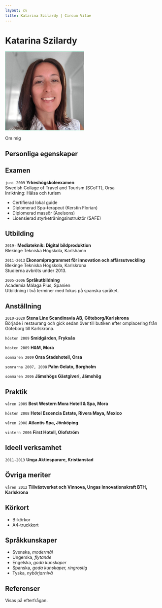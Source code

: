 ```yaml
---
layout: cv
title: Katarina Szilardy | Circum Vitae
---
```


# Katarina Szilardy

![Katarina Szilardy](/images/profile.jpg)

Om mig


## Personliga egenskaper

## Examen

`juni 2009`
__Yrkeshögskoleexamen__  
Swedish Collage of Travel and Tourism (SCoTT), Orsa  
Inriktning: Hälsa och turism

- Certifierad lokal guide
- Diplomerad Spa-terapeut (Kerstin Florian)
- Diplomerad massör (Axelsons)
- Licensierad styrketräningsinstruktör (SAFE)

## Utbilding

`2019-`
__Mediateknik: Digital bildproduktion__  
Blekinge Tekniska Högskola, Karlshamn

`2011-2013`
__Ekonomiprogrammet för innovation och affärsutveckling__  
Blekinge Tekniska Högskola, Karlskrona  
Studierna avbröts under 2013.

`2005-2006`
__Språkutbildning__  
Academia Málaga Plus, Spanien  
Utbildning i två terminer med fokus på spanska språket.

## Anställning

`2010-2020`
__Stena Line Scandinavia AB, Göteborg/Karlskrona__  
Började i restaurang och gick sedan över till butiken efter omplacering från Göteborg till Karlskrona.

`hösten 2009`
__Smidgården, Fryksås__

`hösten 2009`
__H&M, Mora__

`sommaren 2009`
__Orsa Stadshotell, Orsa__

`somrarna 2007, 2008`
__Palm Gelato, Borgholm__

`sommaren 2006`
__Jämshögs Gästgiveri, Jämshög__

## Praktik

`våren 2009`
__Best Western Mora Hotell & Spa, Mora__

`hösten 2008`
__Hotel Escencia Estate, Rivera Maya, Mexico__

`våren 2008`
__Atlantis Spa, Jönköping__

`vintern 2006`
__First Hotell, Olofström__

## Ideell verksamhet

`2011-2013`
__Unga Aktiesparare, Kristianstad__


## Övriga meriter

`våren 2012`
__Tillväxtverket och Vinnova, Ungas Innovationskraft BTH, Karlskrona__


## Körkort

- B-körkor
- A4-truckkort


## Språkkunskaper

- Svenska, _modermål_
- Ungerska, _flytande_
- Engelska, _goda kunskaper_
- Spanska, _goda kunskaper, ringrostig_
- Tyska, _nybörjarnivå_

## Referenser

Visas på efterfrågan.

<!-- ### Footer

Last updated: Feb 2021 -->
